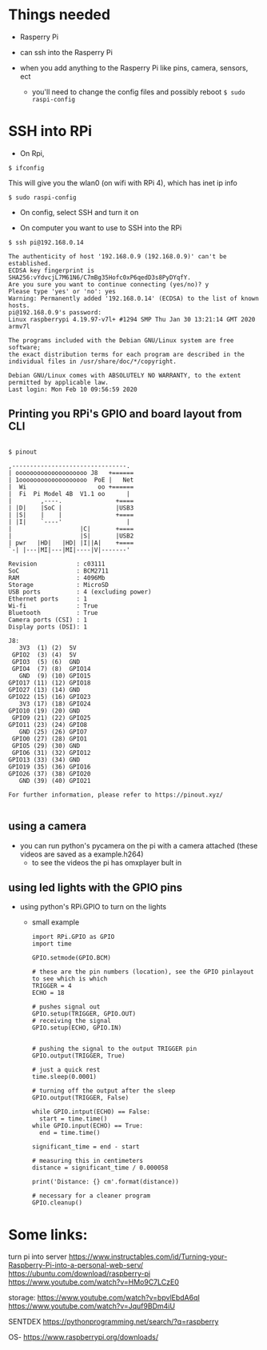 # Things needed
- Rasperry Pi


- can ssh into the Rasperry Pi
- when you add anything to the Rasperry Pi like pins, camera, sensors, ect
   - you'll need to change the config files and possibly reboot
   `$ sudo raspi-config`

# SSH into RPi

- On Rpi,
```
$ ifconfig
```
This will give you the wlan0 (on wifi with RPi 4), which has
inet ip info

```
$ sudo raspi-config

```

- On config, select SSH and turn it on



- On computer you want to use to SSH into the RPi

```
$ ssh pi@192.168.0.14
```
```
The authenticity of host '192.168.0.9 (192.168.0.9)' can't be established.
ECDSA key fingerprint is SHA256:vYdvcjL7M61N6/C7mBg35Hofc0xP6qedD3s8PyDYqfY.
Are you sure you want to continue connecting (yes/no)? y
Please type 'yes' or 'no': yes
Warning: Permanently added '192.168.0.14' (ECDSA) to the list of known hosts.
pi@192.168.0.9's password:
Linux raspberrypi 4.19.97-v7l+ #1294 SMP Thu Jan 30 13:21:14 GMT 2020 armv7l

The programs included with the Debian GNU/Linux system are free software;
the exact distribution terms for each program are described in the
individual files in /usr/share/doc/*/copyright.

Debian GNU/Linux comes with ABSOLUTELY NO WARRANTY, to the extent
permitted by applicable law.
Last login: Mon Feb 10 09:56:59 2020

```


## Printing you RPi's GPIO and board layout from CLI
```

$ pinout

,--------------------------------.
| oooooooooooooooooooo J8   +======
| 1ooooooooooooooooooo  PoE |   Net
|  Wi                    oo +======
|  Fi  Pi Model 4B  V1.1 oo      |
|        ,----.               +====
| |D|    |SoC |               |USB3
| |S|    |    |               +====
| |I|    `----'                  |
|                   |C|       +====
|                   |S|       |USB2
| pwr   |HD|   |HD| |I||A|    +====
`-| |---|MI|---|MI|----|V|-------'

Revision           : c03111
SoC                : BCM2711
RAM                : 4096Mb
Storage            : MicroSD
USB ports          : 4 (excluding power)
Ethernet ports     : 1
Wi-fi              : True
Bluetooth          : True
Camera ports (CSI) : 1
Display ports (DSI): 1

J8:
   3V3  (1) (2)  5V    
 GPIO2  (3) (4)  5V    
 GPIO3  (5) (6)  GND   
 GPIO4  (7) (8)  GPIO14
   GND  (9) (10) GPIO15
GPIO17 (11) (12) GPIO18
GPIO27 (13) (14) GND   
GPIO22 (15) (16) GPIO23
   3V3 (17) (18) GPIO24
GPIO10 (19) (20) GND   
 GPIO9 (21) (22) GPIO25
GPIO11 (23) (24) GPIO8 
   GND (25) (26) GPIO7 
 GPIO0 (27) (28) GPIO1 
 GPIO5 (29) (30) GND   
 GPIO6 (31) (32) GPIO12
GPIO13 (33) (34) GND   
GPIO19 (35) (36) GPIO16
GPIO26 (37) (38) GPIO20
   GND (39) (40) GPIO21

For further information, please refer to https://pinout.xyz/


```


## using a camera
- you can run python's pycamera on the pi with a camera attached (these videos are saved as a example.h264)
  - to see the videos the pi has omxplayer bult in


## using led lights with the GPIO pins

- using python's RPi.GPIO to turn on the lights

  - small example
    ```
    import RPi.GPIO as GPIO
    import time

    GPIO.setmode(GPIO.BCM)

    # these are the pin numbers (location), see the GPIO pinlayout to see which is which
    TRIGGER = 4
    ECHO = 18

    # pushes signal out
    GPIO.setup(TRIGGER, GPIO.OUT)
    # receiving the signal
    GPIO.setup(ECHO, GPIO.IN)


    # pushing the signal to the output TRIGGER pin
    GPIO.output(TRIGGER, True)

    # just a quick rest
    time.sleep(0.0001)

    # turning off the output after the sleep
    GPIO.output(TRIGGER, False)

    while GPIO.intput(ECHO) == False:
      start = time.time()
    while GPIO.input(ECHO) == True:
      end = time.time()

    significant_time = end - start

    # measuring this in centimeters
    distance = significant_time / 0.000058

    print('Distance: {} cm'.format(distance))

    # necessary for a cleaner program
    GPIO.cleanup()
    ```

# Some links:
turn pi into server
https://www.instructables.com/id/Turning-your-Raspberry-Pi-into-a-personal-web-serv/
https://ubuntu.com/download/raspberry-pi
https://www.youtube.com/watch?v=HMo9C7LCzE0

storage:
https://www.youtube.com/watch?v=bpvlEbdA6qI
https://www.youtube.com/watch?v=Jquf9BDm4iU

SENTDEX
https://pythonprogramming.net/search/?q=raspberry

OS-
https://www.raspberrypi.org/downloads/
